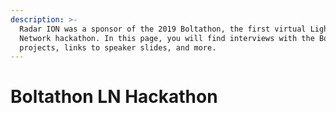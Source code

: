 ```yaml
---
description: >-
  Radar ION was a sponsor of the 2019 Boltathon, the first virtual Lightning
  Network hackathon. In this page, you will find interviews with the Boltathon
  projects, links to speaker slides, and more.
---
```


# Boltathon LN Hackathon

